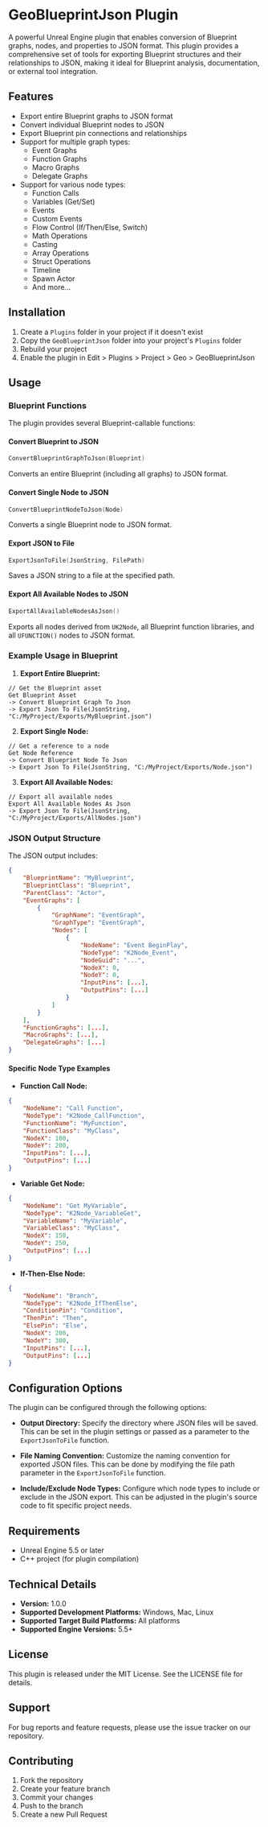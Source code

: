 # GeoBlueprintJson Plugin

A powerful Unreal Engine plugin that enables conversion of Blueprint graphs, nodes, and properties to JSON format. This plugin provides a comprehensive set of tools for exporting Blueprint structures and their relationships to JSON, making it ideal for Blueprint analysis, documentation, or external tool integration.

## Features

- Export entire Blueprint graphs to JSON format
- Convert individual Blueprint nodes to JSON
- Export Blueprint pin connections and relationships
- Support for multiple graph types:
  - Event Graphs
  - Function Graphs
  - Macro Graphs
  - Delegate Graphs
- Support for various node types:
  - Function Calls
  - Variables (Get/Set)
  - Events
  - Custom Events
  - Flow Control (If/Then/Else, Switch)
  - Math Operations
  - Casting
  - Array Operations
  - Struct Operations
  - Timeline
  - Spawn Actor
  - And more...

## Installation

1. Create a `Plugins` folder in your project if it doesn't exist
2. Copy the `GeoBlueprintJson` folder into your project's `Plugins` folder
3. Rebuild your project
4. Enable the plugin in Edit > Plugins > Project > Geo > GeoBlueprintJson

## Usage

### Blueprint Functions

The plugin provides several Blueprint-callable functions:

#### Convert Blueprint to JSON
```cpp
ConvertBlueprintGraphToJson(Blueprint)
```
Converts an entire Blueprint (including all graphs) to JSON format.

#### Convert Single Node to JSON
```cpp
ConvertBlueprintNodeToJson(Node)
```
Converts a single Blueprint node to JSON format.

#### Export JSON to File
```cpp
ExportJsonToFile(JsonString, FilePath)
```
Saves a JSON string to a file at the specified path.

#### Export All Available Nodes to JSON
```cpp
ExportAllAvailableNodesAsJson()
```
Exports all nodes derived from `UK2Node`, all Blueprint function libraries, and all `UFUNCTION()` nodes to JSON format.

### Example Usage in Blueprint

1. **Export Entire Blueprint:**
```
// Get the Blueprint asset
Get Blueprint Asset
-> Convert Blueprint Graph To Json
-> Export Json To File(JsonString, "C:/MyProject/Exports/MyBlueprint.json")
```

2. **Export Single Node:**
```
// Get a reference to a node
Get Node Reference
-> Convert Blueprint Node To Json
-> Export Json To File(JsonString, "C:/MyProject/Exports/Node.json")
```

3. **Export All Available Nodes:**
```
// Export all available nodes
Export All Available Nodes As Json
-> Export Json To File(JsonString, "C:/MyProject/Exports/AllNodes.json")
```

### JSON Output Structure

The JSON output includes:

```json
{
    "BlueprintName": "MyBlueprint",
    "BlueprintClass": "Blueprint",
    "ParentClass": "Actor",
    "EventGraphs": [
        {
            "GraphName": "EventGraph",
            "GraphType": "EventGraph",
            "Nodes": [
                {
                    "NodeName": "Event BeginPlay",
                    "NodeType": "K2Node_Event",
                    "NodeGuid": "...",
                    "NodeX": 0,
                    "NodeY": 0,
                    "InputPins": [...],
                    "OutputPins": [...]
                }
            ]
        }
    ],
    "FunctionGraphs": [...],
    "MacroGraphs": [...],
    "DelegateGraphs": [...]
}
```

#### Specific Node Type Examples

- **Function Call Node:**
```json
{
    "NodeName": "Call Function",
    "NodeType": "K2Node_CallFunction",
    "FunctionName": "MyFunction",
    "FunctionClass": "MyClass",
    "NodeX": 100,
    "NodeY": 200,
    "InputPins": [...],
    "OutputPins": [...]
}
```

- **Variable Get Node:**
```json
{
    "NodeName": "Get MyVariable",
    "NodeType": "K2Node_VariableGet",
    "VariableName": "MyVariable",
    "VariableClass": "MyClass",
    "NodeX": 150,
    "NodeY": 250,
    "OutputPins": [...]
}
```

- **If-Then-Else Node:**
```json
{
    "NodeName": "Branch",
    "NodeType": "K2Node_IfThenElse",
    "ConditionPin": "Condition",
    "ThenPin": "Then",
    "ElsePin": "Else",
    "NodeX": 200,
    "NodeY": 300,
    "InputPins": [...],
    "OutputPins": [...]
}
```

## Configuration Options

The plugin can be configured through the following options:

- **Output Directory:** Specify the directory where JSON files will be saved. This can be set in the plugin settings or passed as a parameter to the `ExportJsonToFile` function.

- **File Naming Convention:** Customize the naming convention for exported JSON files. This can be done by modifying the file path parameter in the `ExportJsonToFile` function.

- **Include/Exclude Node Types:** Configure which node types to include or exclude in the JSON export. This can be adjusted in the plugin's source code to fit specific project needs.

## Requirements

- Unreal Engine 5.5 or later
- C++ project (for plugin compilation)

## Technical Details

- **Version:** 1.0.0
- **Supported Development Platforms:** Windows, Mac, Linux
- **Supported Target Build Platforms:** All platforms
- **Supported Engine Versions:** 5.5+

## License

This plugin is released under the MIT License. See the LICENSE file for details.

## Support

For bug reports and feature requests, please use the issue tracker on our repository.

## Contributing

1. Fork the repository
2. Create your feature branch
3. Commit your changes
4. Push to the branch
5. Create a new Pull Request 
